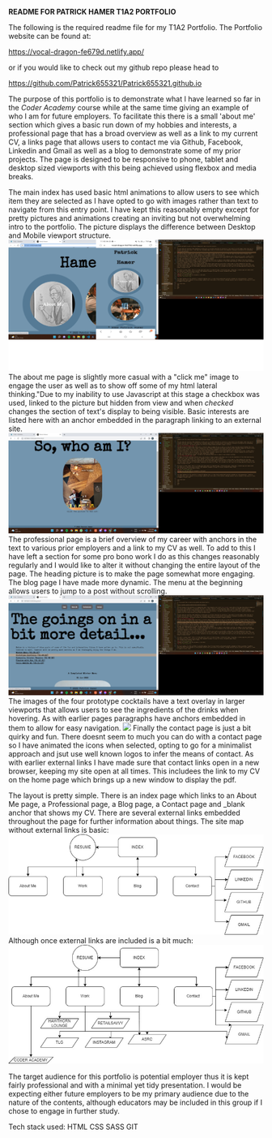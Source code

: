 **README FOR PATRICK HAMER T1A2 PORTFOLIO**

The following is the required readme file for my T1A2 Portfolio. 
The Portfolio website can be found at:  
  
https://vocal-dragon-fe679d.netlify.app/  
  

or if you would like to check out my github repo please head to  
  
  https://github.com/Patrick655321/Patrick655321.github.io  
    
The purpose of this portfolio is to demonstrate what I have learned so far in the *Coder Academy* course while at the same time giving an example of who I am for future employers. To facilitate this there is a small 'about me' section which gives a basic run down of my hobbies and interests, a professional page that has a broad overview as well as a link to my current CV, a links page that allows users to contact me via Github, Facebook, Linkedin and Gmail as well as a blog to demonstrate some of my prior projects.  The page is designed to be responsive to phone, tablet and desktop sized viewports with this being achieved using flexbox and media breaks.
  
The main index has used basic html animations to allow users to see which item they are selected as I have opted to go with images rather than text to navigate from this entry point. I have kept this reasonably empty except for pretty pictures and animations creating an inviting but not overwhelming intro to the portfolio.  The picture displays the difference between Desktop and Mobile viewport structure.
<img src="./docs/indexcompare.jpg"> </br>
The about me page is slightly more casual with a "click me" image to engage the user as well as to show off some of my html lateral thinking."Due to my inability to use Javascript at this stage a checkbox was used, linked to the picture but hidden from view and when *checked* changes the section of text's display to being visible. Basic interests are listed here with an anchor embedded in the paragraph linking to an external site. 
<img src="./docs/aboutme.jpg"> 
The professional page is a brief overview of my career with anchors in the text to various prior employers and a link to my CV as well. To add to this I have left a section for some pro bono work I do as this changes reasonably regularly and I would like to alter it without changing the entire layout of the page. The heading picture is to make the page somewhat more engaging.
The blog page I have made more dynamic. The menu at the beginning allows users to jump to a post without scrolling.
<img src="./docs/blogmenu.jpg"> </br>
The images of the four prototype cocktails have a text overlay in larger viewports that allows users to see the ingredients of the drinks when hovering. As with earlier pages paragraphs have anchors embedded in them to allow for easy navigation.
<img src="./docs/blogwires.jpg">
Finally the contact page is just a bit quirky and fun. There doesnt seem to much you can do with a contact page so I have animated the icons when selected, opting to go for a minimalist approach and jsut use well known logos to infer the means of contact. As with earlier external links I have made sure that contact links open in a new browser, keeping my site open at all times. This includees the link to my CV on the home page which brings up a new window to display the pdf.  

The layout is pretty simple. There is an index page which links to an About Me page, a Professional page, a Blog page, a Contact page and _blank anchor that shows my CV. There are several external links embedded throughout the page for further information about things.
The site map without external links is basic:
<img src="./docs/sitemap.jpg">
Although once external links are included is a bit much:
<img src="./docs/exincl.jpg">

The target audience for this portfolio is potential employer thus it is kept fairly professional and with a minimal yet tidy presentation. I would be expecting either future employers to be my primary audience due to the nature of the contents, although educators may be included in this group if I chose to engage in further study.

Tech stack used:
HTML
CSS
SASS 
GIT
